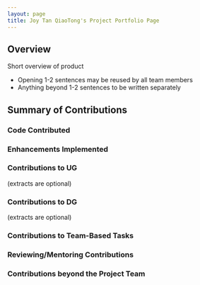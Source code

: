 ```yaml
---
layout: page
title: Joy Tan QiaoTong's Project Portfolio Page
---
```


## Overview
Short overview of product
- Opening 1-2 sentences may be reused by all team members
- Anything beyond 1-2 sentences to be written separately

## Summary of Contributions

### Code Contributed

### Enhancements Implemented

### Contributions to UG
(extracts are optional)

### Contributions to DG 
(extracts are optional)

### Contributions to Team-Based Tasks

### Reviewing/Mentoring Contributions

### Contributions beyond the Project Team